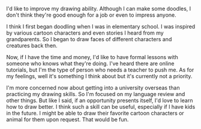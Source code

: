 I'd like to improve my drawing ability. Although I can make some doodles, I don't think they're good enough for a job or even to impress anyone.

I think I first began doodling when I was in elementary school. I was inspired by various cartoon characters and even stories I heard from my grandparents. So I began to draw faces of different characters and creatures back then.

Now, if I have the time and money, I'd like to have formal lessons with someone who knows what they're doing.  I've heard there are online tutorials, but I'm the type of person who needs a teacher to push me. As for my feelings, well it's something I think about but it's currently not a priority.

I'm more concerned now about getting into a university overseas than practicing my drawing skills. So I'm focused on my language review and other things. But like I said, if an opportunity presents itself, I'd love to learn how to draw better. I think such a skill can be useful, especially if I have kids in the future. I might be able to draw their favorite cartoon characters or animal for them upon request. That would be fun.


